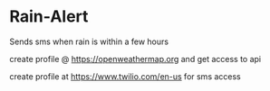 # Rain-Alert
Sends sms when rain is within a few hours 

create profile @ https://openweathermap.org and get access to api

create profile at https://www.twilio.com/en-us for sms access

